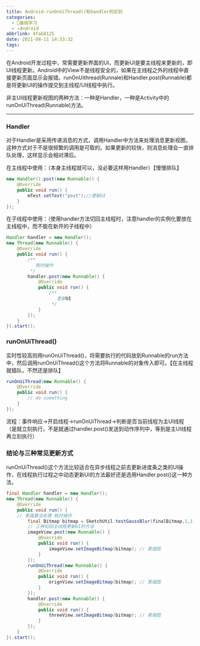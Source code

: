 ```yaml
---
title: Android-runOnUiThread()和handler的区别
categories:
  - 🌙基础学习
  - ⭐Android
abbrlink: 4fab8125
date: 2021-08-11 14:53:32
tags:
---
```


在Android开发过程中，常需要更新界面的UI，而更新UI是要主线程来更新的，即UI线程更新。Android中的View不是线程安全的，如果在主线程之外的线程中直接更新页面显示会报错。runOnUithread(Runnale)和Handler.post(Runnable)都是将更新UI的操作提交到主线程/UI线程中执行。

非主UI线程更新视图的两种方法：一种是Handler，一种是Activity中的runOnUiThread(Runnable)方法。

<!--more-->

***

### Handler

对于Handler是采用传递消息的方式，调用Handler中方法来处理消息更新视图，这种方式对于不是很频繁的调用是可取的。如果更新的较快，则消息处理会一直排队处理，这样显示会相对滞后。

在主线程中使用：（本身主线程就可以，没必要这样用Handler）【慢慢排队】

``` java
new Handler().post(new Runnable() {
    @Override
    public void run() {
        mTest.setText("post");//更新UI
    }
});
```

在子线程中使用：（使用handler方法切回主线程时，注意handler的实例化要放在主线程中，而不能在新开的子线程中）

``` java
Handler handler = new Handler();
new Thread(new Runnable() {
    @Override
    public void run() {
        /**
           耗时操作
         */
        handler.post(new Runnable() {
            @Override
            public void run() {
                /**
                   更新UI
                 */
            }
        });
    }
}).start();
```

### runOnUiThread()

实时性较高则用runOnUiThread()，将需要执行的代码放到Runnable的run方法中，然后调用runOnUiThread()这个方法将Runnable的对象传入即可。【在主线程就插队，不然还是排队】

``` java
runOnUiThread(new Runnable() {
    @Override
    public void run() {
        // do something
    }
});
```

流程：事件响应→开启线程→runOnUiThread→判断是否当前线程为主UI线程（是就立刻执行，不是就通过handler.post()发送到动作序列中，等到是主UI线程再立刻执行）

### 结论与三种常见更新方式

runOnUiThread()这个方法比较适合在异步线程之前去更新进度条之类的UI操作，在线程执行过程之中动态更新UI的方法最好还是选用Handler.post()这一种方法。

``` java
final Handler handler = new Handler();
new Thread(new Runnable() {
    @Override
    public void run() {
    // 素描算法处理 耗时操作
        final Bitmap bitmap = SketchUtil.testGaussBlur(finalBitmap,1,1);
        // 三种切回主线程更新UI的方法
        imageView.post(new Runnable() {
            @Override
            public void run() {
                imageView.setImageBitmap(bitmap); // 素描图
            }
        });
        runOnUiThread(new Runnable() {
            @Override
            public void run() {
                orignView.setImageBitmap(bitmap); // 素描图
            }
        });
        handler.post(new Runnable() {
            @Override
            public void run() {
                threeView.setImageBitmap(bitmap); // 素描图
            }
        });
    }
}).start();
```
